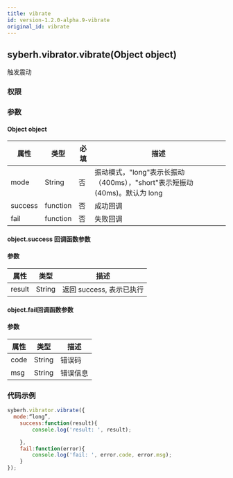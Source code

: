 ```yaml
---
title: vibrate
id: version-1.2.0-alpha.9-vibrate
original_id: vibrate
---
```


## syberh.vibrator.vibrate(Object object)

触发震动

### 权限


### 参数

#### Object object

| 属性    | 类型     | 必填 | 描述                |
| ------- | -------- | -------- | ------------|
| mode    | String   | 否       | 振动模式，"long"表示长振动（400ms），"short"表示短振动(40ms)。默认为 long     |
| success | function | 否       | 成功回调      |
| fail    | function | 否       | 失败回调      |


#### object.success 回调函数参数

#### 参数
| 属性           | 类型    | 描述                                 |
| -------------- | ------  | ------------------------------------ |
| result | String | 返回 success, 表示已执行 |


#### object.fail回调函数参数
#### 参数
| 属性 | 类型   | 描述     |
| ---- | ------ | -------- |
| code | String | 错误码   |
| msg  | String | 错误信息 |


### 代码示例
```js
syberh.vibrator.vibrate({
  mode:“long”,
	success:function(result){
        console.log('result: ', result);

    },
    fail:function(error){
        console.log('fail: ', error.code, error.msg);
    }
});
```